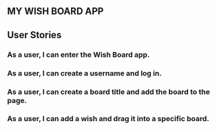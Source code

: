 ## MY WISH BOARD APP

## User Stories

### As a user, I can enter the Wish Board app.
### As a user, I can create a username and log in.
### As a user, I can create a board title and add the board to the page.
### As a user, I can add a wish and drag it into a specific board.

